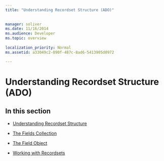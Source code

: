 ```yaml
---
title: "Understanding Recordset Structure (ADO)"
 
 
manager: soliver
ms.date: 11/16/2014
ms.audience: Developer
ms.topic: overview
  
localization_priority: Normal
ms.assetid: a33049c2-090f-487c-8ad6-5413905d0972

---
```


# Understanding Recordset Structure (ADO)

## In this section

- [Understanding Recordset Structure](understanding-recordset-structure.md)
    
- [The Fields Collection](the-fields-collection.md)
    
- [The Field Object](the-field-object.md)
    
- [Working with Recordsets](working-with-recordsets.md)
    

